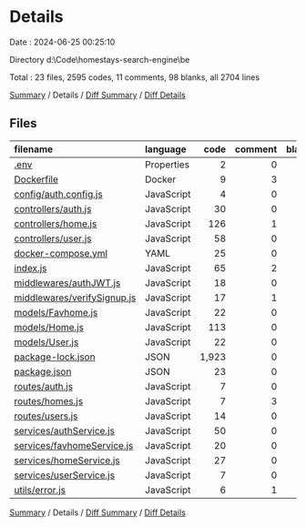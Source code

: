 # Details

Date : 2024-06-25 00:25:10

Directory d:\\Code\\homestays-search-engine\\be

Total : 23 files,  2595 codes, 11 comments, 98 blanks, all 2704 lines

[Summary](results.md) / Details / [Diff Summary](diff.md) / [Diff Details](diff-details.md)

## Files
| filename | language | code | comment | blank | total |
| :--- | :--- | ---: | ---: | ---: | ---: |
| [.env](/.env) | Properties | 2 | 0 | 0 | 2 |
| [Dockerfile](/Dockerfile) | Docker | 9 | 3 | 8 | 20 |
| [config/auth.config.js](/config/auth.config.js) | JavaScript | 4 | 0 | 1 | 5 |
| [controllers/auth.js](/controllers/auth.js) | JavaScript | 30 | 0 | 3 | 33 |
| [controllers/home.js](/controllers/home.js) | JavaScript | 126 | 1 | 7 | 134 |
| [controllers/user.js](/controllers/user.js) | JavaScript | 58 | 0 | 11 | 69 |
| [docker-compose.yml](/docker-compose.yml) | YAML | 25 | 0 | 5 | 30 |
| [index.js](/index.js) | JavaScript | 65 | 2 | 8 | 75 |
| [middlewares/authJWT.js](/middlewares/authJWT.js) | JavaScript | 18 | 0 | 3 | 21 |
| [middlewares/verifySignup.js](/middlewares/verifySignup.js) | JavaScript | 17 | 1 | 3 | 21 |
| [models/Favhome.js](/models/Favhome.js) | JavaScript | 22 | 0 | 2 | 24 |
| [models/Home.js](/models/Home.js) | JavaScript | 113 | 0 | 2 | 115 |
| [models/User.js](/models/User.js) | JavaScript | 22 | 0 | 3 | 25 |
| [package-lock.json](/package-lock.json) | JSON | 1,923 | 0 | 1 | 1,924 |
| [package.json](/package.json) | JSON | 23 | 0 | 1 | 24 |
| [routes/auth.js](/routes/auth.js) | JavaScript | 7 | 0 | 4 | 11 |
| [routes/homes.js](/routes/homes.js) | JavaScript | 7 | 3 | 5 | 15 |
| [routes/users.js](/routes/users.js) | JavaScript | 14 | 0 | 3 | 17 |
| [services/authService.js](/services/authService.js) | JavaScript | 50 | 0 | 11 | 61 |
| [services/favhomeService.js](/services/favhomeService.js) | JavaScript | 20 | 0 | 6 | 26 |
| [services/homeService.js](/services/homeService.js) | JavaScript | 27 | 0 | 6 | 33 |
| [services/userService.js](/services/userService.js) | JavaScript | 7 | 0 | 3 | 10 |
| [utils/error.js](/utils/error.js) | JavaScript | 6 | 1 | 2 | 9 |

[Summary](results.md) / Details / [Diff Summary](diff.md) / [Diff Details](diff-details.md)